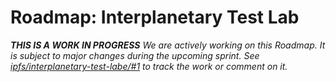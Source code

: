Roadmap: Interplanetary Test Lab
======

_**THIS IS A WORK IN PROGRESS** We are actively working on this Roadmap. It is subject to major changes during the upcoming sprint. See [ipfs/interplanetary-test-labe/#1](https://github.com/ipfs/interplanetary-test-labe/issues/1) to track the work or comment on it._
